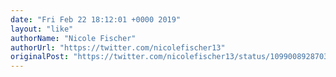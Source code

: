 ```yaml
---
date: "Fri Feb 22 18:12:01 +0000 2019"
layout: "like"
authorName: "Nicole Fischer"
authorUrl: "https://twitter.com/nicolefischer13"
originalPost: "https://twitter.com/nicolefischer13/status/1099008928703266819"
---
```

